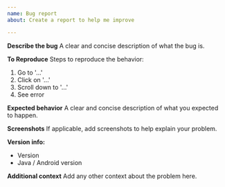```yaml
---
name: Bug report
about: Create a report to help me improve

---
```


**Describe the bug**
A clear and concise description of what the bug is.

**To Reproduce**
Steps to reproduce the behavior:
1. Go to '...'
2. Click on '...'
3. Scroll down to '...'
4. See error

**Expected behavior**
A clear and concise description of what you expected to happen.

**Screenshots**
If applicable, add screenshots to help explain your problem.

**Version info:**
 - Version
 - Java / Android version

**Additional context**
Add any other context about the problem here.
